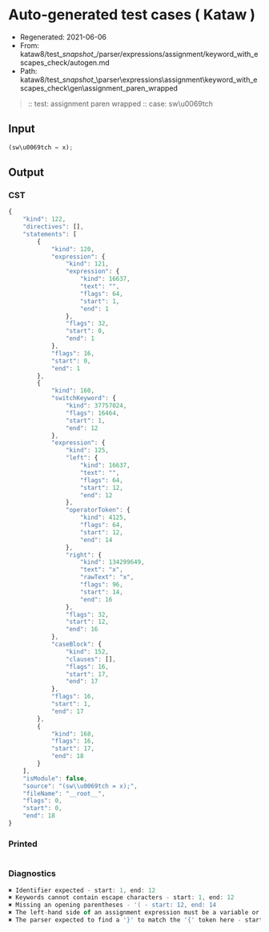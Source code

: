 # Auto-generated test cases ( Kataw )
- Regenerated: 2021-06-06
- From: kataw8/test\__snapshot__/parser/expressions/assignment/keyword_with_escapes_check/autogen.md
- Path: kataw8/test\__snapshot__\parser\expressions\assignment\keyword_with_escapes_check\gen\assignment_paren_wrapped
> :: test: assignment paren wrapped
> :: case: sw\u0069tch
## Input

`````js
(sw\u0069tch = x);
`````
## Output

### CST

```javascript
{
    "kind": 122,
    "directives": [],
    "statements": [
        {
            "kind": 120,
            "expression": {
                "kind": 121,
                "expression": {
                    "kind": 16637,
                    "text": "",
                    "flags": 64,
                    "start": 1,
                    "end": 1
                },
                "flags": 32,
                "start": 0,
                "end": 1
            },
            "flags": 16,
            "start": 0,
            "end": 1
        },
        {
            "kind": 160,
            "switchKeyword": {
                "kind": 37757024,
                "flags": 16464,
                "start": 1,
                "end": 12
            },
            "expression": {
                "kind": 125,
                "left": {
                    "kind": 16637,
                    "text": "",
                    "flags": 64,
                    "start": 12,
                    "end": 12
                },
                "operatorToken": {
                    "kind": 4125,
                    "flags": 64,
                    "start": 12,
                    "end": 14
                },
                "right": {
                    "kind": 134299649,
                    "text": "x",
                    "rawText": "x",
                    "flags": 96,
                    "start": 14,
                    "end": 16
                },
                "flags": 32,
                "start": 12,
                "end": 16
            },
            "caseBlock": {
                "kind": 152,
                "clauses": [],
                "flags": 16,
                "start": 17,
                "end": 17
            },
            "flags": 16,
            "start": 1,
            "end": 17
        },
        {
            "kind": 168,
            "flags": 16,
            "start": 17,
            "end": 18
        }
    ],
    "isModule": false,
    "source": "(sw\\u0069tch = x);",
    "fileName": "__root__",
    "flags": 0,
    "start": 0,
    "end": 18
}
```

### Printed

```javascript

```

### Diagnostics

```javascript
✖ Identifier expected - start: 1, end: 12
✖ Keywords cannot contain escape characters - start: 1, end: 12
✖ Missing an opening parentheses - '( - start: 12, end: 14
✖ The left-hand side of an assignment expression must be a variable or a property access - start: 12, end: 14
✖ The parser expected to find a '}' to match the '{' token here - start: 17, end: 18

```

